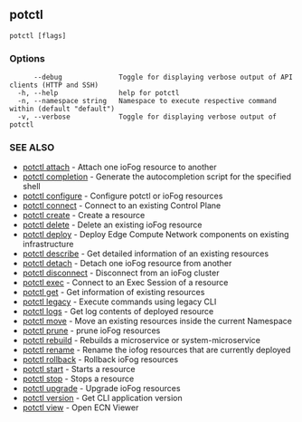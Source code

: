 ## potctl



```
potctl [flags]
```

### Options

```
      --debug              Toggle for displaying verbose output of API clients (HTTP and SSH)
  -h, --help               help for potctl
  -n, --namespace string   Namespace to execute respective command within (default "default")
  -v, --verbose            Toggle for displaying verbose output of potctl
```

### SEE ALSO

* [potctl attach](potctl_attach.md)	 - Attach one ioFog resource to another
* [potctl completion](potctl_completion.md)	 - Generate the autocompletion script for the specified shell
* [potctl configure](potctl_configure.md)	 - Configure potctl or ioFog resources
* [potctl connect](potctl_connect.md)	 - Connect to an existing Control Plane
* [potctl create](potctl_create.md)	 - Create a resource
* [potctl delete](potctl_delete.md)	 - Delete an existing ioFog resource
* [potctl deploy](potctl_deploy.md)	 - Deploy Edge Compute Network components on existing infrastructure
* [potctl describe](potctl_describe.md)	 - Get detailed information of an existing resources
* [potctl detach](potctl_detach.md)	 - Detach one ioFog resource from another
* [potctl disconnect](potctl_disconnect.md)	 - Disconnect from an ioFog cluster
* [potctl exec](potctl_exec.md)	 - Connect to an Exec Session of a resource
* [potctl get](potctl_get.md)	 - Get information of existing resources
* [potctl legacy](potctl_legacy.md)	 - Execute commands using legacy CLI
* [potctl logs](potctl_logs.md)	 - Get log contents of deployed resource
* [potctl move](potctl_move.md)	 - Move an existing resources inside the current Namespace
* [potctl prune](potctl_prune.md)	 - prune ioFog resources
* [potctl rebuild](potctl_rebuild.md)	 - Rebuilds a microservice or system-microservice
* [potctl rename](potctl_rename.md)	 - Rename the iofog resources that are currently deployed
* [potctl rollback](potctl_rollback.md)	 - Rollback ioFog resources
* [potctl start](potctl_start.md)	 - Starts a resource
* [potctl stop](potctl_stop.md)	 - Stops a resource
* [potctl upgrade](potctl_upgrade.md)	 - Upgrade ioFog resources
* [potctl version](potctl_version.md)	 - Get CLI application version
* [potctl view](potctl_view.md)	 - Open ECN Viewer


